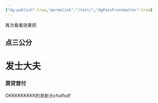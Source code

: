 ```yaml
---
{"dg-publish":true,"permalink":"/test/","dgPassFrontmatter":true}
---
```



再次看看效果把

## 点三公分

# 发士大夫

### 房贷首付

OKKKKKKKKK的发射点xfsdfsdf
